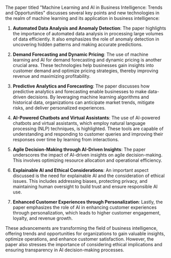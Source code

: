 The paper titled "Machine Learning and AI in Business Intelligence: Trends and Opportunities" discusses several key points and new technologies in the realm of machine learning and its application in business intelligence:

1. **Automated Data Analysis and Anomaly Detection**: The paper highlights the importance of automated data analysis in processing large volumes of data efficiently. It also emphasizes the role of anomaly detection in uncovering hidden patterns and making accurate predictions.

2. **Demand Forecasting and Dynamic Pricing**: The use of machine learning and AI for demand forecasting and dynamic pricing is another crucial area. These technologies help businesses gain insights into customer demand and optimize pricing strategies, thereby improving revenue and maximizing profitability.

3. **Predictive Analytics and Forecasting**: The paper discusses how predictive analytics and forecasting enable businesses to make data-driven decisions. By leveraging machine learning algorithms and historical data, organizations can anticipate market trends, mitigate risks, and deliver personalized experiences.

4. **AI-Powered Chatbots and Virtual Assistants**: The use of AI-powered chatbots and virtual assistants, which employ natural language processing (NLP) techniques, is highlighted. These tools are capable of understanding and responding to customer queries and improving their responses over time by learning from interactions.

5. **Agile Decision-Making through AI-Driven Insights**: The paper underscores the impact of AI-driven insights on agile decision-making. This involves optimizing resource allocation and operational efficiency.

6. **Explainable AI and Ethical Considerations**: An important aspect discussed is the need for explainable AI and the consideration of ethical issues. This includes addressing biases, protecting privacy, and maintaining human oversight to build trust and ensure responsible AI use.

7. **Enhanced Customer Experiences through Personalization**: Lastly, the paper emphasizes the role of AI in enhancing customer experiences through personalization, which leads to higher customer engagement, loyalty, and revenue growth.

These advancements are transforming the field of business intelligence, offering trends and opportunities for organizations to gain valuable insights, optimize operations, and enhance customer satisfaction. However, the paper also stresses the importance of considering ethical implications and ensuring transparency in AI decision-making processes.
